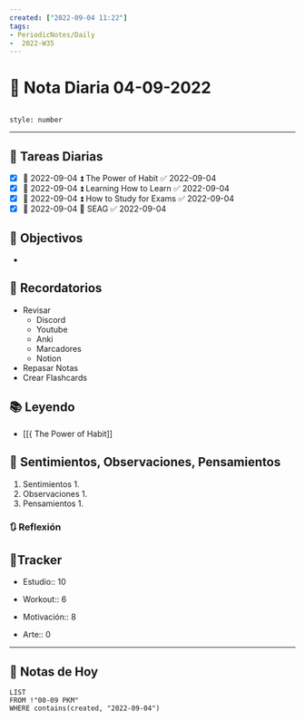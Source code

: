 ```yaml
---
created: ["2022-09-04 11:22"]
tags:
- PeriodicNotes/Daily
-  2022-W35
---
```


# 📅 Nota Diaria  04-09-2022
```toc

style: number

```

---
## 🔷 Tareas Diarias
- [x] 📅 2022-09-04 ⏫ The Power of Habit ✅ 2022-09-04
- [x] 📅 2022-09-04 ⏫ Learning How to Learn ✅ 2022-09-04
- [x] 📅 2022-09-04 ⏫ How to Study for Exams ✅ 2022-09-04
- [x] 📅 2022-09-04 🔼 SEAG ✅ 2022-09-04

## 🎯 Objectivos
- 
## 📕 Recordatorios
- Revisar
	- Discord
	- Youtube
	- Anki
	- Marcadores
	- Notion
- Repasar Notas
- Crear Flashcards

## 📚 Leyendo
- [[{ The Power of Habit]]
## 💬 Sentimientos, Observaciones, Pensamientos 
1. Sentimientos
	1. 
2. Observaciones
	1. 
3. Pensamientos
	1. 
### 🔃 Reflexión

## 🔷Tracker

- Estudio:: 10

- Workout:: 6

- Motivación:: 8

- Arte:: 0
---

## 📅 Notas de Hoy
```dataview
LIST 
FROM !"00-09 PKM" 
WHERE contains(created, "2022-09-04")
```